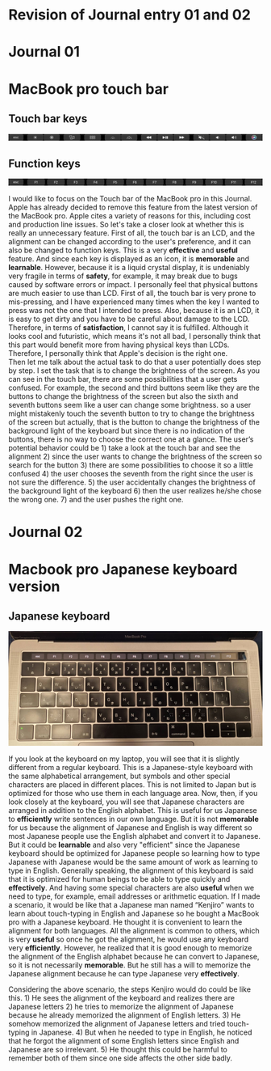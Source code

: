 # Revision of Journal entry 01 and 02

# Journal 01
# MacBook pro touch bar


## Touch bar keys
![touch_bar02](https://github.com/UsabilityEngineering/ux-portfolio-Wataru-Oshima-Tokyo/blob/master/assets/touchbar02.png)

## Function keys
![touch_bar01](https://github.com/UsabilityEngineering/ux-portfolio-Wataru-Oshima-Tokyo/blob/master/assets/touchbar01.png)


I would like to focus on the Touch bar of the MacBook pro in this Journal. Apple has already decided to remove this feature from the latest version of the MacBook pro. Apple cites a variety of reasons for this, including cost and production line issues. So let's take a closer look at whether this is really an unnecessary feature.
First of all, the touch bar is an LCD, and the alignment can be changed according to the user's preference, and it can also be changed to function keys. This is a very **effective** and **useful** feature. And since each key is displayed as an icon, it is **memorable** and **learnable**. However, because it is a liquid crystal display, it is undeniably very fragile in terms of **safety**, for example, it may break due to bugs caused by software errors or impact. I personally feel that physical buttons are much easier to use than LCD. First of all, the touch bar is very prone to mis-pressing, and I have experienced many times when the key I wanted to press was not the one that I intended to press. Also, because it is an LCD, it is easy to get dirty and you have to be careful about damage to the LCD. Therefore, in terms of **satisfaction**, I cannot say it is fulfilled. Although it looks cool and futuristic, which means it's not all bad, I personally think that this part would benefit more from having physical keys than LCDs. Therefore, I personally think that Apple's decision is the right one.<br>
	Then let me talk about the actual task to do that a user potentially does step by step. I set the task that is to change the brightness of the screen. As you can see in the touch bar, there are some possibilities that a user gets confused. For example, the second and third buttons seem like they are the buttons to change the brightness of the screen but also the sixth and seventh buttons seem like a user can change some brightness. so a user might mistakenly touch the seventh button to try to change the brightness of the screen but actually, that is the button to change the brightness of the background light of the keyboard but since there is no indication of the buttons, there is no way to choose the correct one at a glance. The user’s potential behavior could be 1) take a look at the touch bar and see the alignment 2) since the user wants to change the brightness of the screen so search for the button 3) there are some possibilities to choose it so a little confused 4) the user chooses the seventh from the right since the user is not sure the difference. 5) the user accidentally changes the brightness of the background light of the keyboard 6) then the user realizes he/she chose the wrong one. 7) and the user pushes the right one.  
	


# Journal 02
# Macbook pro Japanese keyboard version


## Japanese keyboard
![keyboard](https://github.com/UsabilityEngineering/ux-portfolio-Wataru-Oshima-Tokyo/blob/master/assets/keyboard.png)

  If you look at the keyboard on my laptop, you will see that it is slightly different from a regular keyboard. This is a Japanese-style keyboard with the same alphabetical arrangement, but symbols and other special characters are placed in different places. This is not limited to Japan but is optimized for those who use them in each language area. Now, then, if you look closely at the keyboard, you will see that Japanese characters are arranged in addition to the English alphabet. This is useful for us Japanese to **efficiently** write sentences in our own language. But it is not **memorable** for us because the alignment of Japanese and English is way different so most Japanese people use the English alphabet and convert it to Japanese. But it could be **learnable** and also very "efficient" since the Japanese keyboard should be optimized for Japanese people so learning how to type Japanese with Japanese would be the same amount of work as learning to type in English. Generally speaking, the alignment of this keyboard is said that it is optimized for human beings to be able to type quickly and **effectively**. And having some special characters are also **useful** when we need to type, for example, email addresses or arithmetic equation. If I made a scenario, it would be like that a Japanese man named “Kenjiro” wants to learn about touch-typing in English and Japanese so he bought a MacBook pro with a Japanese keyboard. He thought it is convenient to learn the alignment for both languages. All the alignment is common to others, which is very **useful** so once he got the alignment, he would use any keyboard very **efficiently**. However, he realized that it is good enough to memorize the alignment of the English alphabet because he can convert to Japanese, so it is not necessarily **memorable**. But he still has a will to memorize the Japanese alignment because he can type Japanese very **effectively**. <br>
	<p> Considering the above scenario, the steps Kenjiro would do could be like this. 1) He sees the alignment of the keyboard and realizes there are Japanese letters 2) he tries to memorize the alignment of Japanese because he already memorized the alignment of English letters. 3) He somehow memorized the alignment of Japanese letters and tried touch-typing in Japanese. 4) But when he needed to type in English, he noticed that he forgot the alignment of some English letters since English and Japanese are so irrelevant. 5) He thought this could be harmful to remember both of them since one side affects the other side badly.

	
